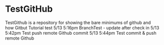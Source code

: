 TestGitHub
==========

TestGithub is a repository for showing the bare minimums of github and how
Gitbut Tutorial test 
5/13 5:16pm BranchTest - update after check in
5/13 5:42pm Test push remote Github commit
5/13 5:44pm Test commit & push remote Github